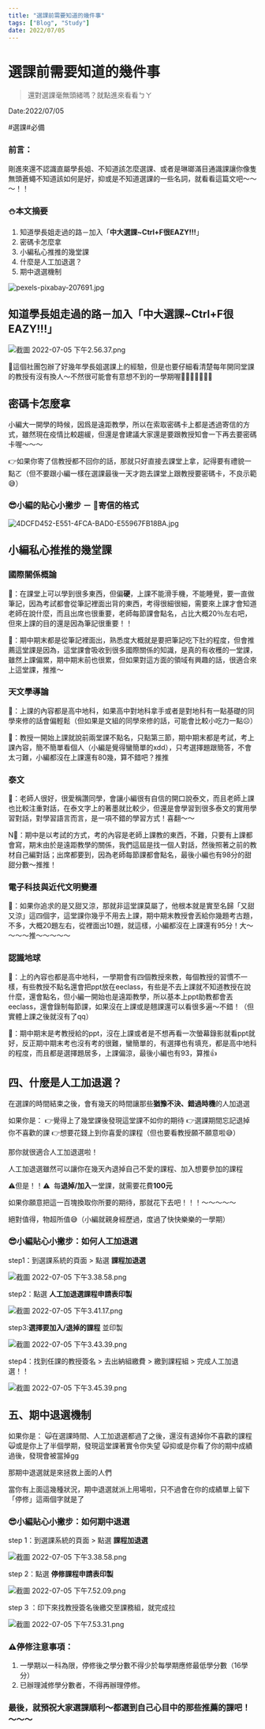 ```yaml
---
title: "選課前需要知道的幾件事"
tags: ["Blog", "Study"]
date: 2022/07/05
---
```

# 選課前需要知道的幾件事

> 還對選課毫無頭緒嗎？就點進來看看ㄅㄚ
> 
Date:2022/07/05

#選課#必備
<br>
### 前言：

剛進來還不認識直屬學長姐、不知道該怎麼選課、或者是琳瑯滿目通識課讓你像隻無頭蒼蠅不知道該如何是好，抑或是不知道選課的一些名詞，就看看這篇文吧～～～！！

### ⛄️本文摘要

1. 知道學長姐走過的路－加入「**中大選課~Ctrl+F很EAZY!!!**」
2. 密碼卡怎麼拿
3. 小編私心推推的幾堂課
4. 什麼是人工加退選？
5. 期中退選機制

![pexels-pixabay-207691.jpg](https://github.com/NCU-FRESH/2024-blog/blob/main/%E9%81%B8%E8%AA%B2%E5%89%8D%E9%9C%80%E8%A6%81%E7%9F%A5%E9%81%93%E7%9A%84%E5%B9%BE%E4%BB%B6%E4%BA%8B/pexels-pixabay-207691.jpg?raw=true)

## 知道學長姐走過的路－加入「**中大選課~Ctrl+F很EAZY!!!**」

![截圖 2022-07-05 下午2.56.37.png](https://github.com/NCU-FRESH/2024-blog/blob/main/%E9%81%B8%E8%AA%B2%E5%89%8D%E9%9C%80%E8%A6%81%E7%9F%A5%E9%81%93%E7%9A%84%E5%B9%BE%E4%BB%B6%E4%BA%8B/%25E6%2588%25AA%25E5%259C%2596_2022-07-05_%25E4%25B8%258B%25E5%258D%25882.56.37.png?raw=true)

🌟這個社團包辦了好幾年學長姐選課上的經驗，但是也要仔細看清楚每年開同堂課的教授有沒有換人～不然很可能會有意想不到的一學期喔🤫🤫🤫🤫🤫😉😉

## 密碼卡怎麼拿

小編大一開學的時候，因爲是遠距教學，所以在索取密碼卡上都是透過寄信的方式，雖然現在疫情比較趨緩，但還是會建議大家還是要跟教授知會一下再去要密碼卡喔～～～

👉如果你寄了信教授都不回你的話，那就只好直接去課堂上拿，記得要有禮貌一點ㄛ（但不要跟小編一樣在選課最後一天才跑去課堂上跟教授要密碼卡，不良示範😅）

### 😎**小編的貼心小撇步** － **📧寄信的格式**

![4DCFD452-E551-4FCA-BAD0-E55967FB18BA.jpg](https://github.com/NCU-FRESH/2024-blog/blob/main/%E9%81%B8%E8%AA%B2%E5%89%8D%E9%9C%80%E8%A6%81%E7%9F%A5%E9%81%93%E7%9A%84%E5%B9%BE%E4%BB%B6%E4%BA%8B/4DCFD452-E551-4FCA-BAD0-E55967FB18BA.jpg?raw=true)

## 小編私心推推的幾堂課

### 國際關係概論

🐧：在課堂上可以學到很多東西，但偏**硬**，上課不能滑手機，不能睡覺，要一直做筆記，因為考試都會從筆記裡面出背的東西，考得很細很細，需要來上課才會知道老師在說什麼，而且出席也很重要，老師每節課會點名，占比大概20％左右吧，但來上課的目的還是因為筆記很重要！！

🐧：期中期末都是從筆記裡面出，熟悉度大概就是要把筆記吃下肚的程度，但會推薦這堂課是因為，這堂課會吸收到很多國際關係的知識，是真的有收穫的一堂課，雖然上課偏累，期中期末前也很累，但如果對這方面的領域有興趣的話，很適合來上這堂課，推推～

### 天文學導論

🦑：上課的內容都是高中地科，如果高中對地科拿手或者是對地科有一點基礎的同學來修的話會偏輕鬆（但如果是文組的同學來修的話，可能會比較小吃力一點☹️）

🦑：教授一開始上課就說前兩堂課不點名，只點第三節，期中期末都是考試，考上課內容，簡不簡單看個人（小編是覺得蠻簡單的xdd），只考選擇題跟簡答，不會太刁難，小編都沒在上課還有80幾，算不錯吧？推推

### 泰文

🐧：老師人很好，很愛稱讚同學，會讓小編很有自信的開口說泰文，而且老師上課也比較注重對話，在泰文字上的著墨就比較少，但還是會學習到很多泰文的實用學習對話，對學習語言而言，是一項不錯的學習方式！喜翻～～

N🐧：期中是以考試的方式，考的內容是老師上課教的東西，不難，只要有上課都會寫，期末由於是遠距教學的關係，我們這屆是找一個人對話，然後照著之前的教材自己編對話；出席都要到，因為老師每節課都會點名，最後小編也有98分的甜甜分數～推推！

### 電子科技與近代文明變遷

🤖：如果你追求的是又甜又涼，那就非這堂課莫屬了，他根本就是實至名歸「又甜又涼」這四個字，這堂課你幾乎不用去上課，期中期末教授會丟給你幾題考古題，不多，大概20題左右，從裡面出10題，就這樣，小編都沒在上課還有95分！大～～～～推～～～～～

### 認識地球

🍭：上的內容也都是高中地科，一學期會有四個教授來教，每個教授的習慣不一樣，有些教授不點名還會把ppt放在eeclass，有些是不去上課就不知道教授在說什麼，還會點名，但小編一開始也是遠距教學，所以基本上ppt助教都會丟eeclass，還會錄制每節課，如果沒在上課或是翹課還可以看很多遍～不錯！（但實體上課之後就沒有了qq）

🍭：期中期末是考教授給的ppt，沒在上課或者是不想再看一次螢幕錄影就看ppt就好，反正期中期末考也沒有考的很難，蠻簡單的，有選擇也有填充，都是高中地科的程度，而且都是選擇題居多，上課偏涼，最後小編也有93，算推👍

## 四、什麼是人工加退選？

在選課的時間結束之後，會有幾天的時間讓那些**猶豫不決、錯過時機**的人加退選

如果你是：
👉覺得上了幾堂課後發現這堂課不如你的期待
👉選課期間忘記退掉你不喜歡的課
👉想要花錢上到你喜愛的課程（但也要看教授願不願意啦😅）

那你就很適合人工加退選啦！

人工加退選雖然可以讓你在幾天內退掉自己不愛的課程、加入想要參加的課程

⚠️但是！！⚠️  每**退掉/加入**一堂課，就需要花費**100元**

如果你願意把這一百塊換取你所要的期待，那就花下去吧！！！～～～～～

絕對值得，物超所值😅（小編就親身經歷過，度過了快快樂樂的一學期）

### 😎**小編貼心小撇步：如何人工加退選**

step1：到選課系統的頁面 > 點選 **課程加退選**

![截圖 2022-07-05 下午3.38.58.png](https://github.com/NCU-FRESH/2024-blog/blob/main/%E9%81%B8%E8%AA%B2%E5%89%8D%E9%9C%80%E8%A6%81%E7%9F%A5%E9%81%93%E7%9A%84%E5%B9%BE%E4%BB%B6%E4%BA%8B/%25E6%2588%25AA%25E5%259C%2596_2022-07-05_%25E4%25B8%258B%25E5%258D%25883.38.58.png?raw=true)

step2：點選 **人工加退選課程申請表印製**

![截圖 2022-07-05 下午3.41.17.png](https://github.com/NCU-FRESH/2024-blog/blob/main/%E9%81%B8%E8%AA%B2%E5%89%8D%E9%9C%80%E8%A6%81%E7%9F%A5%E9%81%93%E7%9A%84%E5%B9%BE%E4%BB%B6%E4%BA%8B/%25E6%2588%25AA%25E5%259C%2596_2022-07-05_%25E4%25B8%258B%25E5%258D%25883.41.17.png?raw=true)

step3:**選擇要加入/退掉的課程** 並印製

![截圖 2022-07-05 下午3.43.39.png](https://github.com/NCU-FRESH/2024-blog/blob/main/%E9%81%B8%E8%AA%B2%E5%89%8D%E9%9C%80%E8%A6%81%E7%9F%A5%E9%81%93%E7%9A%84%E5%B9%BE%E4%BB%B6%E4%BA%8B/%25E6%2588%25AA%25E5%259C%2596_2022-07-05_%25E4%25B8%258B%25E5%258D%25883.43.39.png?raw=true)

step4：找到任課的教授簽名 > 去出納組繳費 > 繳到課程組 > 完成人工加退選！！

![截圖 2022-07-05 下午3.45.39.png](https://github.com/NCU-FRESH/2024-blog/blob/main/%E9%81%B8%E8%AA%B2%E5%89%8D%E9%9C%80%E8%A6%81%E7%9F%A5%E9%81%93%E7%9A%84%E5%B9%BE%E4%BB%B6%E4%BA%8B/%25E6%2588%25AA%25E5%259C%2596_2022-07-05_%25E4%25B8%258B%25E5%258D%25883.45.39.png?raw=true)

## 五、期中退選機制

如果你是：
🙀在選課時間、人工加退選都過了之後，還沒有退掉你不喜歡的課程
🙀或是你上了半個學期，發現這堂課著實令你失望
🙀抑或是你看了你的期中成績過後，發現會被當掉gg

那期中退選就是來拯救上面的人們

當你有上面這幾種狀況，期中退選就派上用場啦，只不過會在你的成績單上留下「停修」這兩個字就是了

### 😎**小編貼心小撇步：如何期中退選**

step 1：到選課系統的頁面 > 點選 **課程加退選**

![截圖 2022-07-05 下午3.38.58.png](https://github.com/NCU-FRESH/2024-blog/blob/main/%E9%81%B8%E8%AA%B2%E5%89%8D%E9%9C%80%E8%A6%81%E7%9F%A5%E9%81%93%E7%9A%84%E5%B9%BE%E4%BB%B6%E4%BA%8B/%25E6%2588%25AA%25E5%259C%2596_2022-07-05_%25E4%25B8%258B%25E5%258D%25883.38.58.png?raw=true)

step 2：點選 **停修課程申請表印製**

![截圖 2022-07-05 下午7.52.09.png](https://github.com/NCU-FRESH/2024-blog/blob/main/%E9%81%B8%E8%AA%B2%E5%89%8D%E9%9C%80%E8%A6%81%E7%9F%A5%E9%81%93%E7%9A%84%E5%B9%BE%E4%BB%B6%E4%BA%8B/%25E6%2588%25AA%25E5%259C%2596_2022-07-05_%25E4%25B8%258B%25E5%258D%25887.52.09.png?raw=true)

step 3 ：印下來找教授簽名後繳交至課務組，就完成拉

![截圖 2022-07-05 下午7.53.31.png](https://github.com/NCU-FRESH/2024-blog/blob/main/%E9%81%B8%E8%AA%B2%E5%89%8D%E9%9C%80%E8%A6%81%E7%9F%A5%E9%81%93%E7%9A%84%E5%B9%BE%E4%BB%B6%E4%BA%8B/%25E6%2588%25AA%25E5%259C%2596_2022-07-05_%25E4%25B8%258B%25E5%258D%25887.53.31.png?raw=true)

### ⚠️**停修注意事項：**

1. 一學期以一科為限，停修後之學分數不得少於每學期應修最低學分數（16學分）
2. 已辦理減修學分數者，不得再辦理停修。

### 最後，就預祝大家選課順利～都選到自己心目中的那些推薦的課吧！～～～

